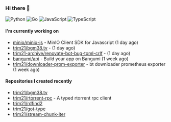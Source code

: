 ### Hi there 👋

![Python](https://img.shields.io/badge/python-3670A0?style=for-the-badge&logo=python&logoColor=ffdd54)
![Go](https://img.shields.io/badge/go-%2300ADD8.svg?style=for-the-badge&logo=go&logoColor=white)
![JavaScript](https://img.shields.io/badge/javascript-%23323330.svg?style=for-the-badge&logo=javascript&logoColor=%23F7DF1E)
![TypeScript](https://img.shields.io/badge/typescript-%23007ACC.svg?style=for-the-badge&logo=typescript&logoColor=white)

#### I'm currently working on

- [minio/minio-js](https://github.com/minio/minio-js) - MinIO Client SDK for Javascript (1 day ago)
- [trim21/bgm38.tv](https://github.com/trim21/bgm38.tv) -  (1 day ago)
- [trim21-archive/renovate-bot-bug-toml-crlf](https://github.com/trim21-archive/renovate-bot-bug-toml-crlf) -  (1 day ago)
- [bangumi/api](https://github.com/bangumi/api) - Build your app on Bangumi (1 week ago)
- [trim21/downloader-prom-exporter](https://github.com/trim21/downloader-prom-exporter) - bt downloader prometheus exporter (1 week ago)

#### Repositories I created recently

- [trim21/bgm38.tv](https://github.com/trim21/bgm38.tv)
- [trim21/rtorrent-rpc](https://github.com/trim21/rtorrent-rpc) - A typed rtorrent rpc client
- [trim21/rdfind2](https://github.com/trim21/rdfind2)
- [trim21/got-type](https://github.com/trim21/got-type)
- [trim21/stream-chunk-iter](https://github.com/trim21/stream-chunk-iter)
